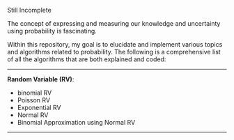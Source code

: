 Still Incomplete


The concept of expressing and measuring our knowledge and uncertainty using probability is fascinating.

Within this repository, my goal is to elucidate and implement various topics and algorithms related to probability. The following is a comprehensive list of all the algorithms that are both explained and coded:

---------------------------------------------------------------------------------------------------
**Random Variable (RV)**:
- binomial RV
- Poisson RV
- Exponential RV
- Normal RV
- Binomial Approximation using Normal RV
---------------------------------------------------------------------------------------------------
  

